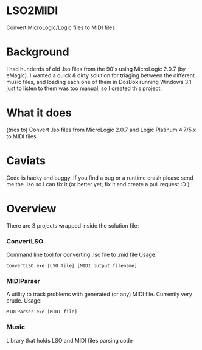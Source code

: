 # LSO2MIDI
Convert MicroLogic/Logic files to MIDI files

# Background
I had hunderds of old .lso files from the 90's using MicroLogic 2.0.7 (by eMagic).
I wanted a quick & dirty solution for triaging between the different music files, and loading each one of them in DosBox running Windows 3.1 just to listen to them was too manual, so I created this project.

# What it does
(tries to) Convert .lso files from MicroLogic 2.0.7 and Logic Platinum 4.7/5.x to MIDI files

# Caviats 
Code is hacky and buggy. If you find a bug or a runtime crash please send me the .lso so I can fix it (or better yet, fix it and create a pull request :D )

# Overview

There are 3 projects wrapped inside the solution file:

### ConvertLSO 
Command line tool for converting .lso file to .mid file
Usage: 
```
ConvertLSO.exe [LSO file] [MIDI output filename]
```

### MIDIParser
A utility to track problems with generated (or any) MIDI file. Currently very crude.
Usage:
```
MIDIParser.exe [MIDI file]
```

### Music
Library that holds LSO and MIDI files parsing code

